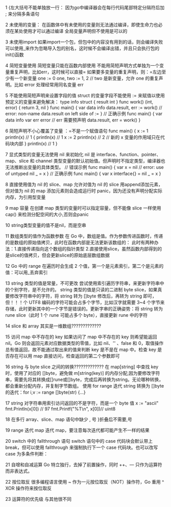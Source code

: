 1   {左大括号不能单独放一行：
       因为go中编译器会在每行代码尾部特定分隔符后加 ; 来分隔多条语句

2   未使用的变量：
        在函数体中有未使用的变量则无法通过编译，即使生命力也必须在某处使用才可以通过编译
        全局变量声明但不使用是可以的

3   未使用import
        如果import一个包，但包中的内容没有用到的话，则会编译失败
        可以使用_来作为忽略导入包的别名，这时候不会编译出错，并且只会执行包的init()函数

4   简短变量使用
        简短变量只能在函数内部使用
        不能用简短声明方式单独为一个变量重复声明，比如err，这时候可以直接=
        如果要多变量的重复声明，则：=左边至少有一个新变量
        one := 0
        one, two := 1, 2    // two 是新变量，允许 one 的重复声明。比如 error 处理经常用同名变量 err

5   不能使用简短声明来设置字段的值
        struct 的变量字段不能使用 := 来赋值以使用预定义的变量来避免解决：
        type info struct {
            result int
        }
        func work() (int, error) {
            return 3, nil
        }
        func main() {
            var data info
            data.result, err := work()    // error: non-name data.result on left side of :=
        }
        // 正确示例
        func main() {
            var data info
            var err error    // err 需要预声明
            data.result, err = work()
        }

6   简短声明不小心覆盖了变量
        ：=不是一个赋值语句
        func main() {
            x := 1
            println(x)        // 1
         {
                println(x)    // 1
                x := 2
                println(x)    // 2    // 新的 x 变量的作用域只在代码块内部
            }
            println(x)        // 1
        }

7   显式类型的变量无法使用 nil 来初始化
        nil 是 interface、function、pointer、map、slice 和 channel 类型变量的默认初始值。但声明时不指定类型，编译器也无法推断出变量的具体类型。
        // 错误示例
        func main() {
            var x = nil    // error: use of untyped nil
            _ = x
        }
        // 正确示例
        func main() {
            var x interface{} = nil
            _ = x
        }  

8   直接使用值为 nil 的 slice、map
        允许对值为 nil 的 slice 用append添加元素，但对值为 nil 的 map 添加元素则会造成运行时 panic，因为还没有声明分配实际内存，为引用型变量

9   map 容量
        在创建 map 类型的变量时可以指定容量，但不能像 slice 一样使用 cap() 来检测分配空间的大小,否则会panic

10  string类型变量的值不是nil，而是空串

11  数组类型的值作为函数参数
        在 Go 中，数组是值。作为参数传进函数时，传递的是数组的原始值拷贝，此时在函数内部是无法更新该数组的：
            此时有两种办法：1.直接传递指向这个数组的指针类型 2.直接使用slice，虽然函数内部得到的是slice的值拷贝，但会更新slice的原始底层数组数据

12  Go 中的 range 在遍历时会生成 2 个值，第一个是元素索引，第二个是元素的值：可以用_丢弃索引

13   string 类型的值是常量，不可更改
        尝试使用索引遍历字符串，来更新字符串中的个别字符，是不允许的。
        string 类型的值是只读的二进制 byte slice，如果真要修改字符串中的字符，将 string 转为 []byte 修改后，再转为 string 即可，但！！！个 UTF8 编码的字符可能会占多个字节，比如汉字就需要 3~4 个字节来存储，此时更新其中的一个字节是错误的。更新字串的正确姿势：将 string 转为 rune slice（此时 1 个 rune 可能占多个 byte），直接更新 rune 中的字符

14  slice 和 array 其实是一维数组?????????????

15  访问 map 中不存在的 key
        如果访问了 map 中不存在的 key 则希望能返回 nil。Go 则会返回元素对应数据类型的零值，比如 nil、'' 、false 和 0，取值操作总有值返回，故不能通过取出来的值来判断 key 是不是在 map 中。检查 key 是否存在可以用 map 直接访问，检查返回的第二个参数即可

16  string 与 byte slice 之间的转换?????????????
        在 map[string] 中查找 key 时，使用了对应的 []byte，避免做 m[string(key)] 的内存分配,因为要修改字符串，需要先将其转换成[]rune或[]byte，完成后再转换为string。无论哪种转换，都会重新分配内存，并复制字节数组。
        使用 for range 迭代 string 转换为 []byte 的迭代：for i,v := range []byte(str) {...}

17  string
    对字符串用索引访问返回的不是字符，而是一个 byte 值
     x := "ascii"
    fmt.Println(x[0])        // 97
    fmt.Printf("%T\n", x[0])// uint8
    
18  在多行 array、slice、map 语句中缺少 , 号
        }折叠后不需要,号

19  range 迭代 map
        迭代 map，要注意每次迭代都可能产生不一样的结果

20  switch 中的 fallthrough 语句
        switch 语句中的 case 代码块会默认带上 break，但可以使用 fallthrough 来强制执行下一个 case 代码块。也可以改写 case 为多条件判断：

21  自增和自减运算
        Go 特立独行，去掉了前置操作，同时 ++、— 只作为运算符而非表达式。

22  按位取反
        很多编程语言使用 ~ 作为一元按位取反（NOT）操作符，Go 重用 ^ XOR 操作符来按位取反

23  运算符的优先级
        与其他很不同



